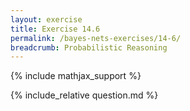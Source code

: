 ```yaml
---
layout: exercise
title: Exercise 14.6
permalink: /bayes-nets-exercises/14-6/
breadcrumb: Probabilistic Reasoning
---
```


{% include mathjax_support %}

<div><i class="arrow-up" data-chapter="bayes-nets-exercises" data-exercise="ex_6" data-rating="0"></i></div>
{% include_relative question.md %}
